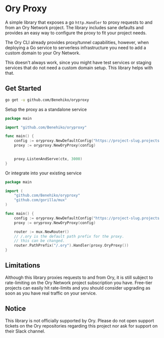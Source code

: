 # Ory Proxy

A simple library that exposes a go `http.Handler` to proxy requests to and from
an Ory Network project. The library includes sane defaults and provides
an easy way to configure the proxy to fit your project needs.

The Ory CLI already provides proxy/tunnel capabilities, however,
when deploying a Go service to serverless infrastructure you 
need to add a custom domain to your Ory Network. 

This doesn't always work, since you might have test services or staging services
that do not need a custom domain setup. This library helps with that.


## Get Started

```sh
go get -u github.com/Benehiko/oryproxy
```

Setup the proxy as a standalone service

```go
package main

import "github.com/Benehiko/oryproxy"

func main() {
    config := oryproxy.NewDefaultConfig("https://project-slug.projects.oryapis.com")
	proxy := oryproxy.NewOryProxy(config)

	
	proxy.ListenAndServe(ctx, 3000)
}
```

Or integrate into your existing service

```go
package main

import (
    "github.com/Benehiko/oryproxy"
    "github.com/gorilla/mux"
)

func main() {
    config := oryproxy.NewDefaultConfig("https://project-slug.projects.oryapis.com")
	proxy := oryproxy.NewOryProxy(config)

    router := mux.NewRouter()
    // /.ory is the default path prefix for the proxy.
    // this can be changed.
	router.PathPrefix("/.ory").Handler(proxy.OryProxy())
}
```

## Limitations

Although this library proxies requests to and from Ory, it is still subject 
to rate-limiting on the Ory Network project subscription you have. Free-tier
projects can easily hit rate-limits and you should consider upgrading as soon
as you have real traffic on your service.

## Notice

This library is not officially supported by Ory. Please do not open support
tickets on the Ory repositories regarding this project nor ask for support
on their Slack channel.
